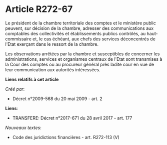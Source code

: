 # Article R272-67

Le président de la chambre territoriale des comptes et le ministère public peuvent, sur décision de la chambre, adresser des
communications aux comptables des collectivités et établissements publics contrôlés, au haut-commissaire et, le cas échéant,
aux chefs des services déconcentrés de l'Etat exerçant dans le ressort de la chambre. 

Les observations arrêtées par la chambre et susceptibles de concerner les administrations, services et organismes centraux de
l'Etat sont transmises à la Cour des comptes ou au procureur général près ladite cour en vue de leur communication aux
autorités intéressées.

**Liens relatifs à cet article**

_Créé par_:

  - Décret n°2009-568 du 20 mai 2009 - art. 2

**Liens**:

  - TRANSFERE: Décret n°2017-671 du 28 avril 2017 - art. 177

_Nouveaux textes_:

  - Code des juridictions financières - art. R272-113 (V)
